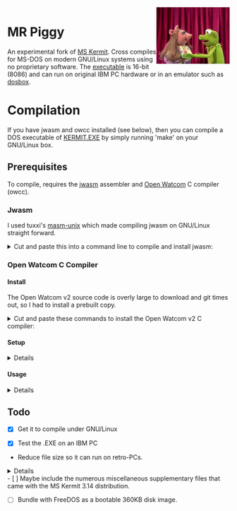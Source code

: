 <img src="README.md.d/mrpiggy.jpg" width="33%" align="right">

# MR Piggy

An experimental fork of 
[MS Kermit](https://github.com/hackerb9/mskermit). Cross compiles for
MS-DOS on modern GNU/Linux systems using no proprietary software.
The [executable](https://github.com/hackerb9/mrpiggy/releases/download/v0.0.2/kermit.exe) 
is 16-bit (8086) and can run on original IBM PC hardware or in an
emulator such as [dosbox](https://dosbox.com).

# Compilation

If you have jwasm and owcc installed (see below), then you can compile
a DOS executable of 
[KERMIT.EXE](https://github.com/hackerb9/mrpiggy/releases/download/v0.0.2/kermit.exe)
by simply running 'make' on your GNU/Linux box. 

## Prerequisites

To compile, requires the [jwasm](https://github.com/tuxxi/masm-unix)
assembler and
[Open Watcom](https://github.com/open-watcom/open-watcom-v2/)
C compiler (owcc). 

### Jwasm

I used tuxxi's [masm-unix](https://github.com/tuxxi/masm-unix) which
made compiling jwasm on GNU/Linux straight forward. 

<details><summary>Cut and paste this into a command line to compile
and install jwasm:</summary>

```bash
    sudo apt install build-essential cmake
    git clone http://github.com/tuxxi/masm-unix
    cd masm_unix/src/JWasm
    cmake .  &&  make  &&  sudo cp -p jwasm /usr/local/bin/
```
</details>

### Open Watcom C Compiler

#### Install
The Open Watcom v2 source code is overly large to download and git
times out, so I had to install a prebuilt copy. 

<details>
<summary>Cut and paste these commands to install the Open Watcom v2 C compiler:</summary>

``` bash
cd
mkdir ow2
cd ow2
R=https://github.com/open-watcom/open-watcom-v2/releases
wget -O ow2.zip "$R"/download/Current-build/open-watcom-2_0-c-linux-x64
unzip ow2.zip
rm -r ow2.zip binnt binp binw rdos rh 
mv binl64 bin
cd bin
chmod +x $(file * | grep ELF | cut -f1 -d:)
mv vi weevil
```

<details><summary>32-bit binaries</summary>

Binaries are in `binl` instead of `binl64`; rename it to just `bin`.
If you don't have a binl directory, try changing `x64` to `x86` in the
wget line. 

``` bash
cd
mkdir ow2
cd ow2
R=https://github.com/open-watcom/open-watcom-v2/releases
wget -O ow2.zip "$R"/download/Current-build/open-watcom-2_0-c-linux-x86
unzip ow2.zip
rm -r ow2.zip binnt binp binw rdos rh 
mv binl bin
cd bin
chmod +x $(file * | grep ELF | cut -f1 -d:)
mv vi weevil
```
</details>

<details><summary>About weevil</summary>

Note that we've renamed the Watcom editor to `weevil` because calling
it `vi` on a UNIX system is silly. It is clearly the love-child of
Microsoft EDIT and `ed` plus it's a bit buggy (try Ctrl+C), thus
"weevil". 
</details>

</details>

#### Setup
<details>

To use the Watcom C compiler, you'll need to setup the compilation
environment like so:

``` bash
export WATCOM=${HOME}/ow2
export PATH+=:${WATCOM}/bin
export INCLUDE=${WATCOM}/h
```

You can run that at the command line or add it to the Makefile. 
</details>

#### Usage
<details>

``` bash
owcc  -bdos  -mcmodel=s  -o myprog.exe  myprog.c
```

You can then execute the .exe file in dosbox to test it out.

</details>

## Todo

- [x] Get it to compile under GNU/Linux

- [x] Test the .EXE on an IBM PC

- Reduce file size so it can run on retro-PCs.
<details>

  - Simple Methods
	- [ ] Compiler, linker flags.
	- [ ] Investigate why Open Watcom executable 50 KB larger than the
          one created by Microsoft tools in 1999. Secretly adding
          Watcom's standard library?
	- [ ] Check how Open Watcom's PACKDATA works. Kermit 3.14 notes
		  state that 40KB was saved by using PACKDATA option of
		  LINK.EXE. That option exists in Open Watcom but produces no
		  savings in file size.<br/> ** WARNING! ** I had thought this
		  was a safe thing to experiment with, but I realized that
		  since stack checking is disabled, a smaller segment size
		  might cause pointers to wrap around!
	- [X] Look into runtime DOS executable compressors. Do any exist
          that are Free Software? Surprisingly, Yes!
          [UPX](https://github.com/upx/upx) can be installed with `apt
          install upx-ucl`. Running `upx` on KERMIT.EXE cuts the size
          in half to 152 KB. 
  - Complex Methods
	- [ ] Conditional compilation
		- [ ] Add "Lite" versions (no NET, no GRAPHICS, neither) to Makefile.
		- [ ] Identify other large subsystems
			- [ ] serial port? script interpreter? H19 and other terms?
			- [X] what does CHECK command identify?
				- IF:
				- Graphics:
				- Network:
				- TCP/IP:
				- Terminal: Terminal emulation. no_terminal implies no_graphics.
			- Missing from check command but defined in ifdef nls_portuguese.
		- [ ] Wrap them in #ifdef, same as Lite.
	- [ ] Analyze algorithms and datastructures to trim for size.
	- [ ] Analyze .o and .exe to see where specific bytes are coming from.
	- [ ] How large is Kermit's TCP/IP and DHCP implementation? Is mTCP smaller?
</details>
- [ ] Maybe include the numerous miscellaneous supplementary files
      that came with the MS Kermit 3.14 distribution.

- [ ] Bundle with FreeDOS as a bootable 360KB disk image.

